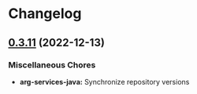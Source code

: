 # Changelog

## [0.3.11](https://github.com/recap-utr/arg-services/compare/arg-services-java-v0.3.10...arg-services-java-v0.3.11) (2022-12-13)


### Miscellaneous Chores

* **arg-services-java:** Synchronize repository versions
